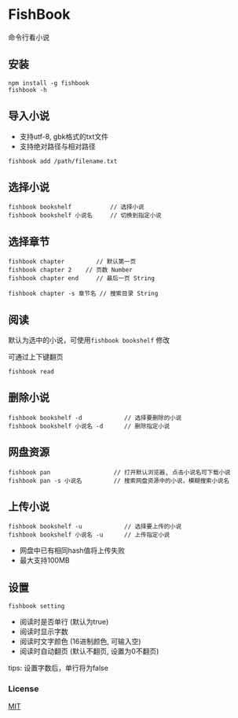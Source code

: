 # FishBook

命令行看小说

## 安装
```
npm install -g fishbook
fishbook -h
```

## 导入小说

- 支持utf-8, gbk格式的txt文件
- 支持绝对路径与相对路径

```
fishbook add /path/filename.txt
```

## 选择小说
```
fishbook bookshelf           // 选择小说
fishbook bookshelf 小说名     // 切换到指定小说
```

## 选择章节
```
fishbook chapter         // 默认第一页
fishbook chapter 2    // 页数 Number
fishbook chapter end     // 最后一页 String

fishbook chapter -s 章节名 // 搜索目录 String
```

## 阅读
默认为选中的小说，可使用`fishbook bookshelf` 修改

可通过上下键翻页
```
fishbook read
```

## 删除小说
```
fishbook bookshelf -d            // 选择要删除的小说
fishbook bookshelf 小说名 -d      // 删除指定小说
```


## 网盘资源
```
fishbook pan                  // 打开默认浏览器, 点击小说名可下载小说
fishbook pan -s 小说名         // 搜索网盘资源中的小说，模糊搜索小说名
```

## 上传小说

```
fishbook bookshelf -u            // 选择要上传的小说
fishbook bookshelf 小说名 -u      // 上传指定小说
```

- 网盘中已有相同hash值将上传失败
- 最大支持100MB

## 设置

```
fishbook setting
```

- 阅读时是否单行 (默认为true)
- 阅读时显示字数
- 阅读时文字颜色 (16进制颜色, 可输入空)
- 阅读时自动翻页 (默认不翻页, 设置为0不翻页)

tips: 设置字数后，单行将为false


### License
[MIT](http://www.opensource.org/licenses/MIT)
